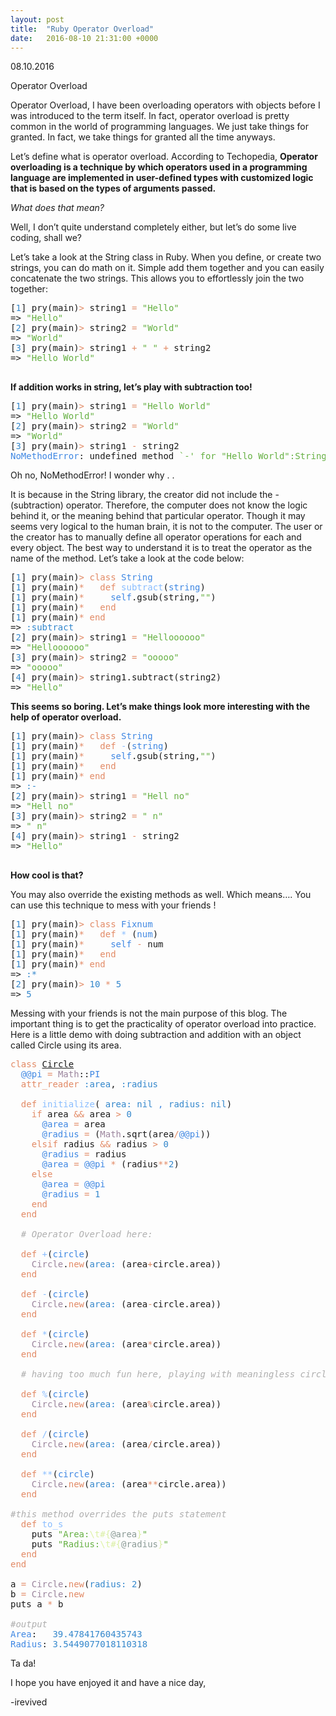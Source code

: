 ```yaml
---
layout: post
title:  "Ruby Operator Overload"
date:   2016-08-10 21:31:00 +0000
---
```


08.10.2016

Operator Overload

Operator Overload, I have been overloading operators with objects before I was introduced to the term itself.  In fact, operator overload is pretty common in the world of programming languages.  We just take things for granted.  In fact, we take things for granted all the time anyways.  

Let’s define what is operator overload.  According to Techopedia, **Operator overloading is a technique by which operators used in a programming language are implemented in user-defined types with customized logic that is based on the types of arguments passed.** 

*What does that mean?*

Well, I don’t quite understand completely either, but let’s do some live coding, shall we?

Let’s take a look at the String class in Ruby.  When you define, or create two strings, you can do math on it.  Simple add them together and you can easily concatenate the two strings.  This allows you to effortlessly join the two together:

<pre >[<span style="color:#3387cc">1</span>] pry(main)<span style="color:#e28964">></span> string1 <span style="color:#e28964">=</span> <span style="color:#65b042">"Hello"</span>
=> <span style="color:#65b042">"Hello"</span>
[<span style="color:#3387cc">2</span>] pry(main)<span style="color:#e28964">></span> string2 <span style="color:#e28964">=</span> <span style="color:#65b042">"World"</span>
=> <span style="color:#65b042">"World"</span>
[<span style="color:#3387cc">3</span>] pry(main)<span style="color:#e28964">></span> string1 <span style="color:#e28964">+</span> <span style="color:#65b042">" "</span> <span style="color:#e28964">+</span> string2
=> <span style="color:#65b042">"Hello World"</span>

</pre>

**If addition works in string, let’s play with subtraction too!**



<pre >[<span style="color:#3387cc">1</span>] pry(main)<span style="color:#e28964">></span> string1 <span style="color:#e28964">=</span> <span style="color:#65b042">"Hello World"</span>
=> <span style="color:#65b042">"Hello World"</span>
[<span style="color:#3387cc">2</span>] pry(main)<span style="color:#e28964">></span> string2 <span style="color:#e28964">=</span> <span style="color:#65b042">"World"</span>
=> <span style="color:#65b042">"World"</span>
[<span style="color:#3387cc">3</span>] pry(main)<span style="color:#e28964">></span> string1 <span style="color:#e28964">-</span> string2
<span style="color:#3e87e3">NoMethodError</span>: undefined method <span style="color:#65b042">`-' for "Hello World":String
</span></pre>


Oh no, NoMethodError!  I wonder why . . 

It is because in the String library, the creator did not include the - (subtraction) operator.  Therefore, the computer does not know the logic behind it, or the meaning behind that particular operator.  Though it may seems very logical to the human brain, it is not to the computer.  The user or the creator has to manually define all operator operations for each and every object.  The best way to understand it is to treat the operator as the name of the method.  Let’s take a look at the code below:

<pre >[<span style="color:#3387cc">1</span>] pry(main)<span style="color:#e28964">></span> <span style="color:#e28964">class</span> <span style="color:#3e87e3">String</span>
[<span style="color:#3387cc">1</span>] pry(main)<span style="color:#e28964">*</span>   <span style="color:#e28964">def</span> <span style="color:#89bdff">subtract</span>(<span style="color:#3e87e3">string</span>)
[<span style="color:#3387cc">1</span>] pry(main)<span style="color:#e28964">*</span>     <span style="color:#3e87e3">self</span>.gsub(string,<span style="color:#65b042">""</span>)
[<span style="color:#3387cc">1</span>] pry(main)<span style="color:#e28964">*</span>   <span style="color:#e28964">end</span>
[<span style="color:#3387cc">1</span>] pry(main)<span style="color:#e28964">*</span> <span style="color:#e28964">end</span>
=> <span style="color:#3387cc">:subtract</span>
[<span style="color:#3387cc">2</span>] pry(main)<span style="color:#e28964">></span> string1 <span style="color:#e28964">=</span> <span style="color:#65b042">"Helloooooo"</span>
=> <span style="color:#65b042">"Helloooooo"</span>
[<span style="color:#3387cc">3</span>] pry(main)<span style="color:#e28964">></span> string2 <span style="color:#e28964">=</span> <span style="color:#65b042">"ooooo"</span>
=> <span style="color:#65b042">"ooooo"</span>
[<span style="color:#3387cc">4</span>] pry(main)<span style="color:#e28964">></span> string1.subtract(string2)
=> <span style="color:#65b042">"Hello"</span>
</pre>

**This seems so boring.  Let’s make things look more interesting with the help of operator overload.**

<pre >[<span style="color:#3387cc">1</span>] pry(main)<span style="color:#e28964">></span> <span style="color:#e28964">class</span> <span style="color:#3e87e3">String</span>
[<span style="color:#3387cc">1</span>] pry(main)<span style="color:#e28964">*</span>   <span style="color:#e28964">def</span> <span style="color:#89bdff">-</span>(<span style="color:#3e87e3">string</span>)
[<span style="color:#3387cc">1</span>] pry(main)<span style="color:#e28964">*</span>     <span style="color:#3e87e3">self</span>.gsub(string,<span style="color:#65b042">""</span>)
[<span style="color:#3387cc">1</span>] pry(main)<span style="color:#e28964">*</span>   <span style="color:#e28964">end</span>
[<span style="color:#3387cc">1</span>] pry(main)<span style="color:#e28964">*</span> <span style="color:#e28964">end</span>
=> <span style="color:#3387cc">:-</span>
[<span style="color:#3387cc">2</span>] pry(main)<span style="color:#e28964">></span> string1 <span style="color:#e28964">=</span> <span style="color:#65b042">"Hell no"</span>
=> <span style="color:#65b042">"Hell no"</span>
[<span style="color:#3387cc">3</span>] pry(main)<span style="color:#e28964">></span> string2 <span style="color:#e28964">=</span> <span style="color:#65b042">" n"</span>
=> <span style="color:#65b042">" n"</span>
[<span style="color:#3387cc">4</span>] pry(main)<span style="color:#e28964">></span> string1 <span style="color:#e28964">-</span> string2
=> <span style="color:#65b042">"Hello"</span>

</pre>

**How cool is that?**

You may also override the existing methods as well. Which means….
You can use this technique to mess with your friends !

<pre >[<span style="color:#3387cc">1</span>] pry(main)<span style="color:#e28964">></span> <span style="color:#e28964">class</span> <span style="color:#3e87e3">Fixnum</span>
[<span style="color:#3387cc">1</span>] pry(main)<span style="color:#e28964">*</span>   <span style="color:#e28964">def</span> <span style="color:#89bdff">*</span> (<span style="color:#3e87e3">num</span>)
[<span style="color:#3387cc">1</span>] pry(main)<span style="color:#e28964">*</span>     <span style="color:#3e87e3">self</span> <span style="color:#e28964">-</span> num
[<span style="color:#3387cc">1</span>] pry(main)<span style="color:#e28964">*</span>   <span style="color:#e28964">end</span>
[<span style="color:#3387cc">1</span>] pry(main)<span style="color:#e28964">*</span> <span style="color:#e28964">end</span>
=> <span style="color:#3387cc">:*</span>
[<span style="color:#3387cc">2</span>] pry(main)<span style="color:#e28964">></span> <span style="color:#3387cc">10</span> <span style="color:#e28964">*</span> <span style="color:#3387cc">5</span>
=> <span style="color:#3387cc">5</span>
</pre>


Messing with your friends is not the main purpose of this blog.  The important thing is to get the practicality of operator overload into practice.  Here is a little demo with doing subtraction and addition with an object called Circle using its area.

<pre ><span style="color:#e28964">class</span> <span style="text-decoration:underline">Circle</span>
  <span style="color:#3e87e3">@@pi</span> <span style="color:#e28964">=</span> <span style="color:#9b859d">Math</span>::<span style="color:#3e87e3">PI</span>
  <span style="color:#e28964">attr_reader</span> <span style="color:#3387cc">:area</span>, <span style="color:#3387cc">:radius</span> 

  <span style="color:#e28964">def</span> <span style="color:#89bdff">initialize</span>(<span style="color:#3e87e3"> <span style="color:#3387cc">area:</span> <span style="color:#3387cc">nil</span> , <span style="color:#3387cc">radius:</span> <span style="color:#3387cc">nil</span></span>)
    <span style="color:#e28964">if</span> area <span style="color:#e28964">&amp;&amp;</span> area <span style="color:#e28964">></span> <span style="color:#3387cc">0</span>
      <span style="color:#3e87e3">@area</span> <span style="color:#e28964">=</span> area
      <span style="color:#3e87e3">@radius</span> <span style="color:#e28964">=</span> (<span style="color:#9b859d">Math</span>.sqrt(area<span style="color:#e28964">/</span><span style="color:#3e87e3">@@pi</span>))
    <span style="color:#e28964">elsif</span> radius <span style="color:#e28964">&amp;&amp;</span> radius <span style="color:#e28964">></span> <span style="color:#3387cc">0</span>
      <span style="color:#3e87e3">@radius</span> <span style="color:#e28964">=</span> radius
      <span style="color:#3e87e3">@area</span> <span style="color:#e28964">=</span> <span style="color:#3e87e3">@@pi</span> <span style="color:#e28964">*</span> (radius<span style="color:#e28964">**</span><span style="color:#3387cc">2</span>)
    <span style="color:#e28964">else</span>
      <span style="color:#3e87e3">@area</span> <span style="color:#e28964">=</span> <span style="color:#3e87e3">@@pi</span>
      <span style="color:#3e87e3">@radius</span> <span style="color:#e28964">=</span> <span style="color:#3387cc">1</span>
    <span style="color:#e28964">end</span>
  <span style="color:#e28964">end</span>

<span style="color:#aeaeae;font-style:italic">  # Operator Overload here:</span>

  <span style="color:#e28964">def</span> <span style="color:#89bdff">+</span>(<span style="color:#3e87e3">circle</span>)
    <span style="color:#9b859d">Circle</span>.<span style="color:#e28964">new</span>(<span style="color:#3387cc">area:</span> (area<span style="color:#e28964">+</span>circle.area))
  <span style="color:#e28964">end</span>

  <span style="color:#e28964">def</span> <span style="color:#89bdff">-</span>(<span style="color:#3e87e3">circle</span>)
    <span style="color:#9b859d">Circle</span>.<span style="color:#e28964">new</span>(<span style="color:#3387cc">area:</span> (area<span style="color:#e28964">-</span>circle.area))
  <span style="color:#e28964">end</span>

  <span style="color:#e28964">def</span> <span style="color:#89bdff">*</span>(<span style="color:#3e87e3">circle</span>)
    <span style="color:#9b859d">Circle</span>.<span style="color:#e28964">new</span>(<span style="color:#3387cc">area:</span> (area<span style="color:#e28964">*</span>circle.area))
  <span style="color:#e28964">end</span>

<span style="color:#aeaeae;font-style:italic">  # having too much fun here, playing with meaningless circle definitions</span>

  <span style="color:#e28964">def</span> <span style="color:#89bdff">%</span>(<span style="color:#3e87e3">circle</span>)
    <span style="color:#9b859d">Circle</span>.<span style="color:#e28964">new</span>(<span style="color:#3387cc">area:</span> (area<span style="color:#e28964">%</span>circle.area))
  <span style="color:#e28964">end</span>

  <span style="color:#e28964">def</span> <span style="color:#89bdff">/</span>(<span style="color:#3e87e3">circle</span>)
    <span style="color:#9b859d">Circle</span>.<span style="color:#e28964">new</span>(<span style="color:#3387cc">area:</span> (area<span style="color:#e28964">/</span>circle.area))
  <span style="color:#e28964">end</span>

  <span style="color:#e28964">def</span> <span style="color:#89bdff">**</span>(<span style="color:#3e87e3">circle</span>)
    <span style="color:#9b859d">Circle</span>.<span style="color:#e28964">new</span>(<span style="color:#3387cc">area:</span> (area<span style="color:#e28964">**</span>circle.area))
  <span style="color:#e28964">end</span>

<span style="color:#aeaeae;font-style:italic">#this method overrides the puts statement</span>
  <span style="color:#e28964">def</span> <span style="color:#89bdff">to_s</span>
    puts <span style="color:#65b042">"Area:<span style="color:#ddf2a4">\t</span><span style="color:#daefa3">#{<span style="color:#8a9a95">@area</span>}</span>"</span>
    puts <span style="color:#65b042">"Radius:<span style="color:#ddf2a4">\t</span><span style="color:#daefa3">#{<span style="color:#8a9a95">@radius</span>}</span>"</span>
  <span style="color:#e28964">end</span>
<span style="color:#e28964">end</span>

a <span style="color:#e28964">=</span> <span style="color:#9b859d">Circle</span>.<span style="color:#e28964">new</span>(<span style="color:#3387cc">radius:</span> <span style="color:#3387cc">2</span>)
b <span style="color:#e28964">=</span> <span style="color:#9b859d">Circle</span>.<span style="color:#e28964">new</span>
puts a <span style="color:#e28964">*</span> b

<span style="color:#aeaeae;font-style:italic">#output</span>
<span style="color:#3e87e3">Area</span>:   <span style="color:#3387cc">39.47841760435743</span>
<span style="color:#3e87e3">Radius</span>: <span style="color:#3387cc">3.5449077018110318</span>
</pre>

Ta da!

I hope you have enjoyed it and have a nice day,

-irevived

